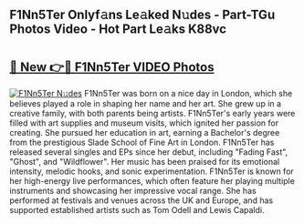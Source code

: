 ## F1Nn5Ter Onlyf𝚊ns Le𝚊ked N𝚞des - Part-TGu Photos Video - Hot Part Le𝚊ks K88vc

# <h2><a href="http://ab12244.deff.icu/?id=F1Nn5Ter">🔗 New 👉🔴 F1Nn5Ter VIDEO Photos</a></h2>

[![F1Nn5Ter N𝚞des](https://i.imgur.com/rIISA9y.gif)](http://ab12244.deff.icu/?id=F1Nn5Ter)
F1Nn5Ter was born on a nice day in London, which she believes played a role in shaping her name and her art. She grew up in a creative family, with both parents being artists. F1Nn5Ter's early years were filled with art supplies and museum visits, which ignited her passion for creating. She pursued her education in art, earning a Bachelor's degree from the prestigious Slade School of Fine Art in London. F1Nn5Ter has released several singles and EPs since her debut, including "Fading Fast", "Ghost", and "Wildflower". Her music has been praised for its emotional intensity, melodic hooks, and sonic experimentation. F1Nn5Ter is known for her high-energy live performances, which often feature her playing multiple instruments and showcasing her impressive vocal range. She has performed at festivals and venues across the UK and Europe, and has supported established artists such as Tom Odell and Lewis Capaldi.
